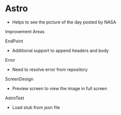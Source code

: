 # Astro
 - Helps to see the picture of the day posted by NASA 

Improvement Areas

EndPoint
- Additional support to append headers and body 

Error
- Need to resolve error from repository

ScreenDesign
 - Preview screen to view the image in full screen
 
AstroTest
 - Load stub from json file
 
